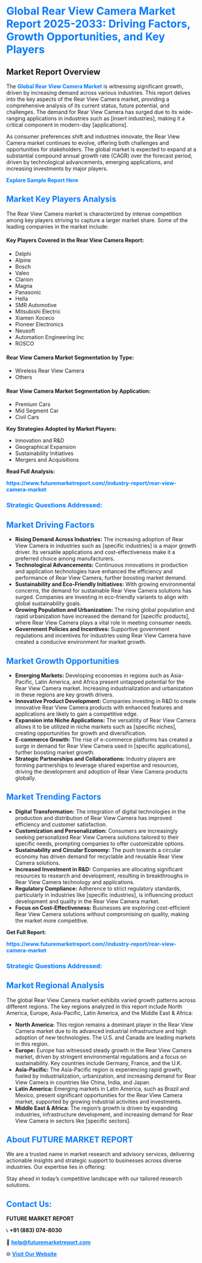 <h1 style="color: #007BFF;">Global Rear View Camera Market Report 2025-2033: Driving Factors, Growth Opportunities, and Key Players</h1>

<section id="overview">
<h2>Market Report Overview</h2>
<p>The <a href="https://www.futuremarketreport.com//industry-report/rear-view-camera-market" style="color: #007BFF; text-decoration: none;"><strong>Global Rear View Camera Market</strong></a> is witnessing significant growth, driven by increasing demand across various industries. This report delves into the key aspects of the Rear View Camera market, providing a comprehensive analysis of its current status, future potential, and challenges. The demand for Rear View Camera has surged due to its wide-ranging applications in industries such as [insert industries], making it a critical component in modern-day [applications].</p>
<p>As consumer preferences shift and industries innovate, the Rear View Camera market continues to evolve, offering both challenges and opportunities for stakeholders. The global market is expected to expand at a substantial compound annual growth rate (CAGR) over the forecast period, driven by technological advancements, emerging applications, and increasing investments by major players.</p>
</section>

<section id="overview">
<p><a href="https://www.futuremarketreport.com//request-sample/reportId=81963" style="color: #007BFF; text-decoration: none;"><strong>Explore Sample Report Here</strong></a></p>
</section>

<section id="key-players">
<h2 style="color: #007BFF;">Market Key Players Analysis</h2>
<p>The Rear View Camera market is characterized by intense competition among key players striving to capture a larger market share. Some of the leading companies in the market include:</p>
<h4>Key Players Covered in the Rear View Camera Report:</h4>
<ul><li>Delphi</li><li>Alpine</li><li>Bosch</li><li>Valeo</li><li>Clarion</li><li>Magna</li><li>Panasonic</li><li>Hella</li><li>SMR Automotive</li><li>Mitsubishi Electric</li><li>Xiamen Xoceco</li><li>Pioneer Electronics</li><li>Neusoft</li><li>Automation Engineering Inc</li><li>ROSCO</li></ul>
<h4>Rear View Camera Market Segmentation by Type:</h4>
<ul><li>Wireless Rear View Camera</li><li>Others</li></ul>

<h4>Rear View Camera Market Segmentation by Application:</h4>
<ul><li>Premium Cars</li><li>Mid Segment Car</li><li>Civil Cars</li></ul>
<p><strong>Key Strategies Adopted by Market Players:</strong></p>
<ul>
<li>Innovation and R&D</li>
<li>Geographical Expansion</li>
<li>Sustainability Initiatives</li>
<li>Mergers and Acquisitions</li>
</ul>
</section>

<section>
<p><strong>Read Full Analysis: </strong></p><a href="https://www.futuremarketreport.com//industry-report/rear-view-camera-market" style="color: #007BFF; text-decoration: none;"><strong>https://www.futuremarketreport.com//industry-report/rear-view-camera-market</strong></a>
<h3 style="color: #007BFF;">Strategic Questions Addressed:</h3>
</section>

<section id="driving-factors">
<h2 style="color: #007BFF;">Market Driving Factors</h2>
<ul>
<li><strong>Rising Demand Across Industries:</strong> The increasing adoption of Rear View Camera in industries such as [specific industries] is a major growth driver. Its versatile applications and cost-effectiveness make it a preferred choice among manufacturers.</li>
<li><strong>Technological Advancements:</strong> Continuous innovations in production and application technologies have enhanced the efficiency and performance of Rear View Camera, further boosting market demand.</li>
<li><strong>Sustainability and Eco-Friendly Initiatives:</strong> With growing environmental concerns, the demand for sustainable Rear View Camera solutions has surged. Companies are investing in eco-friendly variants to align with global sustainability goals.</li>
<li><strong>Growing Population and Urbanization:</strong> The rising global population and rapid urbanization have increased the demand for [specific products], where Rear View Camera plays a vital role in meeting consumer needs.</li>
<li><strong>Government Policies and Incentives:</strong> Supportive government regulations and incentives for industries using Rear View Camera have created a conducive environment for market growth.</li>
</ul>
</section>

<section id="growth-opportunities">
<h2 style="color: #007BFF;">Market Growth Opportunities</h2>
<ul>
<li><strong>Emerging Markets:</strong> Developing economies in regions such as Asia-Pacific, Latin America, and Africa present untapped potential for the Rear View Camera market. Increasing industrialization and urbanization in these regions are key growth drivers.</li>
<li><strong>Innovative Product Development:</strong> Companies investing in R&D to create innovative Rear View Camera products with enhanced features and applications are likely to gain a competitive edge.</li>
<li><strong>Expansion into Niche Applications:</strong> The versatility of Rear View Camera allows it to be utilized in niche markets such as [specific niches], creating opportunities for growth and diversification.</li>
<li><strong>E-commerce Growth:</strong> The rise of e-commerce platforms has created a surge in demand for Rear View Camera used in [specific applications], further boosting market growth.</li>
<li><strong>Strategic Partnerships and Collaborations:</strong> Industry players are forming partnerships to leverage shared expertise and resources, driving the development and adoption of Rear View Camera products globally.</li>
</ul>
</section>

<section id="trending-factors">
<h2 style="color: #007BFF;">Market Trending Factors</h2>
<ul>
<li><strong>Digital Transformation:</strong> The integration of digital technologies in the production and distribution of Rear View Camera has improved efficiency and customer satisfaction.</li>
<li><strong>Customization and Personalization:</strong> Consumers are increasingly seeking personalized Rear View Camera solutions tailored to their specific needs, prompting companies to offer customizable options.</li>
<li><strong>Sustainability and Circular Economy:</strong> The push towards a circular economy has driven demand for recyclable and reusable Rear View Camera solutions.</li>
<li><strong>Increased Investment in R&D:</strong> Companies are allocating significant resources to research and development, resulting in breakthroughs in Rear View Camera technology and applications.</li>
<li><strong>Regulatory Compliance:</strong> Adherence to strict regulatory standards, particularly in industries like [specific industries], is influencing product development and quality in the Rear View Camera market.</li>
<li><strong>Focus on Cost-Effectiveness:</strong> Businesses are exploring cost-efficient Rear View Camera solutions without compromising on quality, making the market more competitive.</li>
</ul>
</section>

<section>
<p><strong>Get Full Report: </strong></p><a href="https://www.futuremarketreport.com//industry-report/rear-view-camera-market" style="color: #007BFF; text-decoration: none;"><strong>https://www.futuremarketreport.com//industry-report/rear-view-camera-market</strong></a>
<h3 style="color: #007BFF;">Strategic Questions Addressed:</h3>
</section>


<section id="regional-analysis">
<h2 style="color: #007BFF;">Market Regional Analysis</h2>
<p>The global Rear View Camera market exhibits varied growth patterns across different regions. The key regions analyzed in this report include North America, Europe, Asia-Pacific, Latin America, and the Middle East & Africa:</p>
<ul>
<li><strong>North America:</strong> This region remains a dominant player in the Rear View Camera market due to its advanced industrial infrastructure and high adoption of new technologies. The U.S. and Canada are leading markets in this region.</li>
<li><strong>Europe:</strong> Europe has witnessed steady growth in the Rear View Camera market, driven by stringent environmental regulations and a focus on sustainability. Key countries include Germany, France, and the U.K.</li>
<li><strong>Asia-Pacific:</strong> The Asia-Pacific region is experiencing rapid growth, fueled by industrialization, urbanization, and increasing demand for Rear View Camera in countries like China, India, and Japan.</li>
<li><strong>Latin America:</strong> Emerging markets in Latin America, such as Brazil and Mexico, present significant opportunities for the Rear View Camera market, supported by growing industrial activities and investments.</li>
<li><strong>Middle East & Africa:</strong> The region’s growth is driven by expanding industries, infrastructure development, and increasing demand for Rear View Camera in sectors like [specific sectors].</li>
</ul>
</section>

<footer>
<h2 style="color: #007BFF;">About FUTURE MARKET REPORT</h2>
<p>We are a trusted name in market research and advisory services, delivering actionable insights and strategic support to businesses across diverse industries. Our expertise lies in offering:</p>

<p>Stay ahead in today’s competitive landscape with our tailored research solutions.</p>

<h2 style="color: #007BFF;">Contact Us:</h2>
<p><strong>FUTURE MARKET REPORT</strong></p>
<p>📞 <strong>+91 (883) 074-8030</strong></p>
<p>📧 <strong><a href="mailto:help@futuremarketreport.com" style="color: #007BFF;">help@futuremarketreport.com</a></strong></p>
<p>🌐 <strong><a href="https://www.futuremarketreport.com/" style="color: #007BFF;">Visit Our Website</a></strong></p>
</footer>